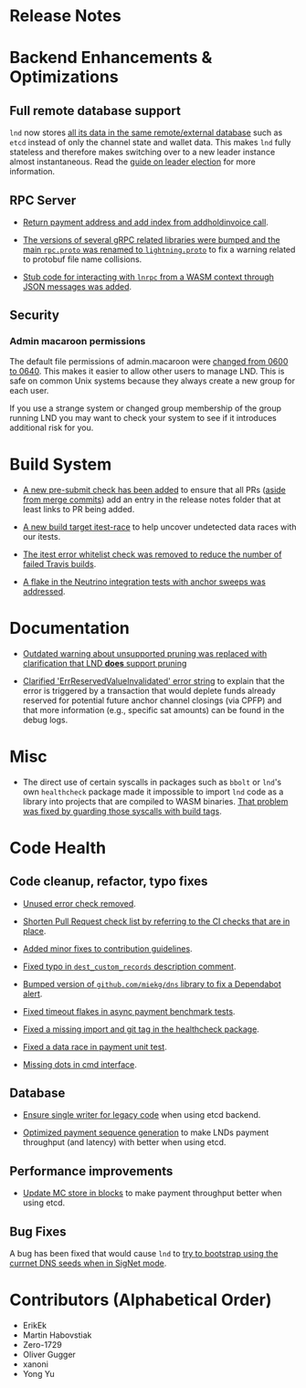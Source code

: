 # Release Notes

# Backend Enhancements & Optimizations

## Full remote database support

`lnd` now stores [all its data in the same remote/external
database](https://github.com/lightningnetwork/lnd/pull/5484) such as `etcd`
instead of only the channel state and wallet data. This makes `lnd` fully
stateless and therefore makes switching over to a new leader instance almost
instantaneous. Read the [guide on leader
election](https://github.com/lightningnetwork/lnd/blob/master/docs/leader_election.md)
for more information.

## RPC Server

* [Return payment address and add index from
  addholdinvoice call](https://github.com/lightningnetwork/lnd/pull/5533).

* [The versions of several gRPC related libraries were bumped and the main
  `rpc.proto` was renamed to
  `lightning.proto`](https://github.com/lightningnetwork/lnd/pull/5473) to fix
  a warning related to protobuf file name collisions.

* [Stub code for interacting with `lnrpc` from a WASM context through JSON 
  messages was added](https://github.com/lightningnetwork/lnd/pull/5601).

## Security 

### Admin macaroon permissions

The default file permissions of admin.macaroon were [changed from 0600 to
0640](https://github.com/lightningnetwork/lnd/pull/5534). This makes it easier
to allow other users to manage LND. This is safe on common Unix systems
because they always create a new group for each user.

If you use a strange system or changed group membership of the group running LND
you may want to check your system to see if it introduces additional risk for
you.

# Build System

* [A new pre-submit check has been
  added](https://github.com/lightningnetwork/lnd/pull/5520) to ensure that all
  PRs ([aside from merge
  commits](https://github.com/lightningnetwork/lnd/pull/5543)) add an entry in
  the release notes folder that at least links to PR being added.

* [A new build target itest-race](https://github.com/lightningnetwork/lnd/pull/5542) 
  to help uncover undetected data races with our itests.

* [The itest error whitelist check was removed to reduce the number of failed
  Travis builds](https://github.com/lightningnetwork/lnd/pull/5588).

* [A flake in the Neutrino integration tests with anchor sweeps was 
  addressed](https://github.com/lightningnetwork/lnd/pull/5509).

# Documentation

* [Outdated warning about unsupported pruning was replaced with clarification that LND **does**
  support pruning](https://github.com/lightningnetwork/lnd/pull/5553)

* [Clarified 'ErrReservedValueInvalidated' error string](https://github.com/lightningnetwork/lnd/pull/5577)
   to explain that the error is triggered by a transaction that would deplete
   funds already reserved for potential future anchor channel closings (via
   CPFP) and that more information (e.g., specific sat amounts) can be found
   in the debug logs.

# Misc

* The direct use of certain syscalls in packages such as `bbolt` or `lnd`'s own
  `healthcheck` package made it impossible to import `lnd` code as a library
  into projects that are compiled to WASM binaries. [That problem was fixed by
  guarding those syscalls with build tags](https://github.com/lightningnetwork/lnd/pull/5526).

# Code Health

## Code cleanup, refactor, typo fixes

* [Unused error check 
  removed](https://github.com/lightningnetwork/lnd/pull/5537).

* [Shorten Pull Request check list by referring to the CI checks that are 
  in place](https://github.com/lightningnetwork/lnd/pull/5545).

* [Added minor fixes to contribution guidelines](https://github.com/lightningnetwork/lnd/pull/5503).

* [Fixed typo in `dest_custom_records` description comment](https://github.com/lightningnetwork/lnd/pull/5541).

* [Bumped version of `github.com/miekg/dns` library to fix a Dependabot
  alert](https://github.com/lightningnetwork/lnd/pull/5576).

* [Fixed timeout flakes in async payment benchmark tests](https://github.com/lightningnetwork/lnd/pull/5579).

* [Fixed a missing import and git tag in the healthcheck package](https://github.com/lightningnetwork/lnd/pull/5582).

* [Fixed a data race in payment unit test](https://github.com/lightningnetwork/lnd/pull/5573).

* [Missing dots in cmd interface](https://github.com/lightningnetwork/lnd/pull/5535).

## Database

* [Ensure single writer for legacy
  code](https://github.com/lightningnetwork/lnd/pull/5547) when using etcd
  backend.

* [Optimized payment sequence generation](https://github.com/lightningnetwork/lnd/pull/5514/)
  to make LNDs payment throughput (and latency) with better when using etcd.

## Performance improvements

* [Update MC store in blocks](https://github.com/lightningnetwork/lnd/pull/5515)
  to make payment throughput better when using etcd.

## Bug Fixes

A bug has been fixed that would cause `lnd` to [try to bootstrap using the
currnet DNS seeds when in SigNet
mode](https://github.com/lightningnetwork/lnd/pull/5564).

# Contributors (Alphabetical Order)
* ErikEk
* Martin Habovstiak
* Zero-1729
* Oliver Gugger
* xanoni
* Yong Yu
